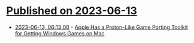 # [Published on 2023-06-13](index.md)

* [2023-06-13, 06:13:00](https://soylentnews.org/article.pl?sid=23/06/12/0454220&from=rss) - [Apple Has a Proton-Like Game Porting Toolkit for Getting Windows Games on Mac](https://soylentnews.org/article.pl?sid=23/06/12/0454220&from=rss)
